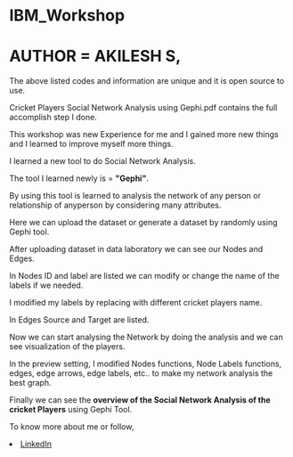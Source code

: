 # IBM_Workshop

# AUTHOR = AKILESH S,

The above listed codes and information are unique and it is open source to use.

Cricket Players Social Network Analysis using Gephi.pdf contains the full accomplish step I done.

This workshop was new Experience for me and I gained more new things and I learned to improve myself more things.

I learned a new tool to do Social Network Analysis.

The tool I learned newly is = **"Gephi"**.

By using this tool is learned to analysis the network of any person or relationship of anyperson by considering many attributes.

Here we can upload the dataset or generate a dataset by randomly using Gephi tool.

After uploading dataset in data laboratory we can see our Nodes and Edges.

In Nodes ID and label are listed we can modify or change the name of the labels if we needed.

I modified my labels by replacing with different cricket players name.

In Edges Source and Target are listed.

Now we can start analysing the Network by doing the analysis and we can see visualization of the players.

In the preview setting, I modified Nodes functions, Node Labels functions, edges, edge arrows, edge labels, etc.. to make my network analysis the best graph.

Finally we can see the **overview of the Social Network Analysis of the cricket Players** using Gephi Tool.

To know more about me or follow,

<li><a href="http://www.linkedin.com/in/Akilesh--S">LinkedIn</a>   
